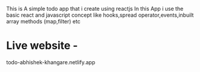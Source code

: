 This is A simple todo app that i create using reactjs
In this App i use the basic react and javascript concept like hooks,spread operator,events,inbuilt array methods (map,filter) etc
# Live website -
todo-abhishek-khangare.netlify.app
